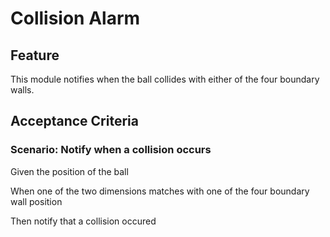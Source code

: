 # Collision Alarm

## Feature

This module notifies when the ball collides with either of the four boundary walls.

## Acceptance Criteria

### Scenario: Notify when a collision occurs

  Given the position of the ball

  When one of the two dimensions matches with one of the four boundary wall position

  Then notify that a collision occured
